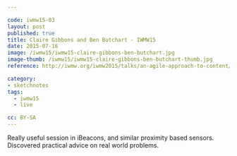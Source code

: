 ```yaml
---

code: iwmw15-03
layout: post
published: true
title: Claire Gibbons and Ben Butchart - IWMW15
date: 2015-07-16
image: /iwmw15/iwmw15-claire-gibbons-ben-butchart.jpg
image-thumb: /iwmw15/iwmw15-claire-gibbons-ben-butchart-thumb.jpg
reference: http://iwmw.org/iwmw2015/talks/an-agile-approach-to-content/

category:
- sketchnotes
tags:
  - iwmw15
  - live

cc: BY-SA
---
```


Really useful session in iBeacons, and similar proximity based sensors. Discovered practical advice on real world problems.
